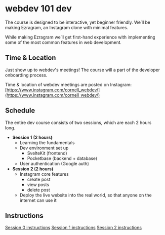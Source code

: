 # webdev 101 dev

The course is designed to be interactive, yet beginner friendly. We’ll be making Ezragram, an Instagram clone with minimal features.

While making Ezragram we’ll get first-hand experience with implementing some of the most common features in web development.

## Time & Location

Just show up to webdev's meetings! The course will a part of the developer onboarding process.

Time & location of webdev meetings are posted on Instagram:
[https://www.instagram.com/cornell_webdev/](https://www.instagram.com/cornell_webdev/)

## Schedule

The entire dev course consists of two sessions, which are each 2 hours long.

- **Session 1 (2 hours)**
  - Learning the fundamentals
  - Dev environment set up
    - SvelteKit (frontend)
    - Pocketbase (backend + database)
  - User authentication (Google auth)
- **Session 2 (2 hours)**
  - Instagram core features
    - create post
    - view posts
    - delete post
  - Deploy the live website into the real world, so that anyone on the internet can use it

## Instructions

[Session 0 instructions](https://rainbow-wrist-9be.notion.site/dev-webdev-101-session-0-12ec805f45b447cba258f24c632c67de)
[Session 1 instructions](https://rainbow-wrist-9be.notion.site/dev-webdev-101-session-1-51701b7456134d40bc3cafe5b574f15f)
[Session 2 instructions](https://rainbow-wrist-9be.notion.site/dev-webdev-101-session-2-77419c05ac53407188760ca90dbf7a82)
